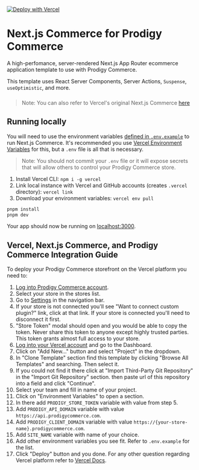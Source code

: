 [![Deploy with Vercel](https://vercel.com/button)](https://vercel.com/new/clone?repository-url=https%3A%2F%2Fgithub.com%2Fprodigycommerce%2Fnextjs-commerce&project-name=commerce&repo-name=commerce&demo-title=Next.js%20Commerce&env=COMPANY_NAME,PRODIGY_API_DOMAIN,PRODIGY_STORE_TOKEN,SITE_NAME,TWITTER_CREATOR,TWITTER_SITE)

# Next.js Commerce for Prodigy Commerce

A high-perfomance, server-rendered Next.js App Router ecommerce application template to use with Prodigy Commerce.

This template uses React Server Components, Server Actions, `Suspense`, `useOptimistic`, and more.

<h3 id="v1-note"></h3>

> Note: You can also refer to Vercel's original Next.js Commerce [here](https://github.com/vercel/commerce/tree/v1)

## Running locally

You will need to use the environment variables [defined in `.env.example`](.env.example) to run Next.js Commerce. It's recommended you use [Vercel Environment Variables](https://vercel.com/docs/concepts/projects/environment-variables) for this, but a `.env` file is all that is necessary.

> Note: You should not commit your `.env` file or it will expose secrets that will allow others to control your Prodigy Commerce store.

1. Install Vercel CLI: `npm i -g vercel`
2. Link local instance with Vercel and GitHub accounts (creates `.vercel` directory): `vercel link`
3. Download your environment variables: `vercel env pull`

```bash
pnpm install
pnpm dev
```

Your app should now be running on [localhost:3000](http://localhost:3000/).

## Vercel, Next.js Commerce, and Prodigy Commerce Integration Guide

To deploy your Prodigy Commerce storefront on the Vercel platform you need to:
1. [Log into Prodigy Commerce account](https://app.prodigycommerce.com/login).
2. Select your store in the stores list.
3. Go to [Settings](https://pdemo.prodigycommerce.com/settings) in the navigation bar.
4. If your store is not connected you'll see "Want to connect custom plugin?" link, click at that link. If your store is connected you'll need to disconnect it first.
5. "Store Token" modal should open and you would be able to copy the token. Never share this token to anyone except highly trusted parties. This token grants almost full access to your store.
6. [Log into your Vercel account](https://vercel.com) and go to the Dashboard.
7. Click on "Add New..." button and select "Project" in the dropdown.
8. In "Clone Template" section find this template by clicking "Browse All Templates" and searching. Then select it.
9. If you could not find it there click at "Import Third-Party Git Repository" in the "Import Git Repository" section. then paste url of this repository into a field and click "Continue".
10. Select your team and fill in name of your project.
11. Click on "Environment Variables" to open a section.
12. In there add `PRODIGY_STORE_TOKEN` variable with value from step 5.
13. Add `PRODIGY_API_DOMAIN` variable with value `https://api.prodigycommerce.com`.
14. Add `PRODIGY_CLIENT_DOMAIN` variable with value `https://{your-store-name}.prodigycommerce.com`.
15. Add `SITE_NAME` variable with name of your choice.
16. Add other environment variables you see fit. Refer to `.env.example` for the list.
17. Click "Deploy" button and you done. For any other question regarding Vercel platform refer to [Vercel Docs](https://vercel.com/docs).
